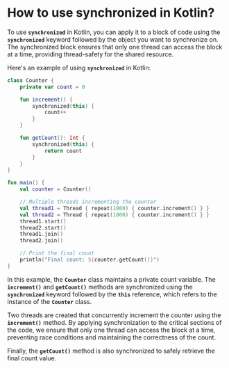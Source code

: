 # How to use synchronized in Kotlin?

To use **`synchronized`** in Kotlin, you can apply it to a block of code using the **`synchronized`** keyword followed by the object you want to synchronize on. The synchronized block ensures that only one thread can access the block at a time, providing thread-safety for the shared resource.

Here's an example of using **`synchronized`** in Kotlin:

```kotlin
class Counter {
    private var count = 0

    fun increment() {
        synchronized(this) {
            count++
        }
    }

    fun getCount(): Int {
        synchronized(this) {
            return count
        }
    }
}

fun main() {
    val counter = Counter()

    // Multiple threads incrementing the counter
    val thread1 = Thread { repeat(1000) { counter.increment() } }
    val thread2 = Thread { repeat(1000) { counter.increment() } }
    thread1.start()
    thread2.start()
    thread1.join()
    thread2.join()

    // Print the final count
    println("Final count: ${counter.getCount()}")
}

```

In this example, the **`Counter`** class maintains a private count variable. The **`increment()`** and **`getCount()`** methods are synchronized using the **`synchronized`** keyword followed by the **`this`** reference, which refers to the instance of the **`Counter`** class.

Two threads are created that concurrently increment the counter using the **`increment()`** method. By applying synchronization to the critical sections of the code, we ensure that only one thread can access the block at a time, preventing race conditions and maintaining the correctness of the count.

Finally, the **`getCount()`** method is also synchronized to safely retrieve the final count value.